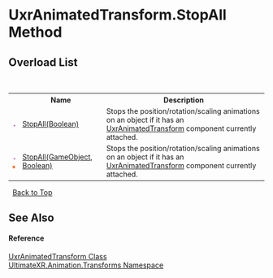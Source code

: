 # UxrAnimatedTransform.StopAll Method 
 


## Overload List
&nbsp;<table><tr><th></th><th>Name</th><th>Description</th></tr><tr><td>![Public method](media/pubmethod.gif "Public method")</td><td><a href="M_UltimateXR_Animation_Transforms_UxrAnimatedTransform_StopAll">StopAll(Boolean)</a></td><td>
Stops the position/rotation/scaling animations on an object if it has an <a href="T_UltimateXR_Animation_Transforms_UxrAnimatedTransform">UxrAnimatedTransform</a> component currently attached.</td></tr><tr><td>![Public method](media/pubmethod.gif "Public method")![Static member](media/static.gif "Static member")</td><td><a href="M_UltimateXR_Animation_Transforms_UxrAnimatedTransform_StopAll_1">StopAll(GameObject, Boolean)</a></td><td>
Stops the position/rotation/scaling animations on an object if it has an <a href="T_UltimateXR_Animation_Transforms_UxrAnimatedTransform">UxrAnimatedTransform</a> component currently attached.</td></tr></table>&nbsp;
<a href="#uxranimatedtransform.stopall-method">Back to Top</a>

## See Also


#### Reference
<a href="T_UltimateXR_Animation_Transforms_UxrAnimatedTransform">UxrAnimatedTransform Class</a><br /><a href="N_UltimateXR_Animation_Transforms">UltimateXR.Animation.Transforms Namespace</a><br />